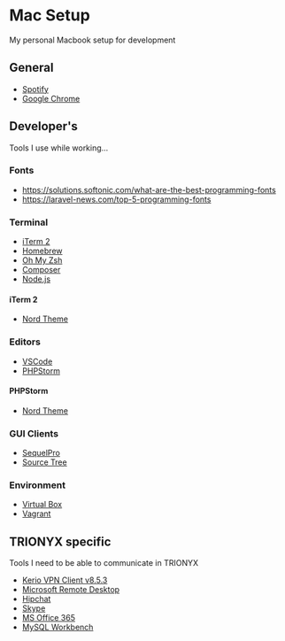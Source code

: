 # Mac Setup

My personal Macbook setup for development

## General

- [Spotify](https://www.spotify.com)
- [Google Chrome](https://www.google.com/chrome/index.html)

## Developer's

Tools I use while working...

### Fonts

- https://solutions.softonic.com/what-are-the-best-programming-fonts
- https://laravel-news.com/top-5-programming-fonts

### Terminal

- [iTerm 2](https://www.iterm2.com/)
- [Homebrew](https://brew.sh/)
- [Oh My Zsh](https://github.com/robbyrussell/oh-my-zsh)
- [Composer](https://getcomposer.org/)
- [Node.js](https://nodejs.org/en/)

#### iTerm 2

- [Nord Theme](https://github.com/arcticicestudio/nord-iterm2)

### Editors

- [VSCode](https://code.visualstudio.com/)
- [PHPStorm](https://www.jetbrains.com/phpstorm/)

#### PHPStorm

- [Nord Theme](https://github.com/arcticicestudio/nord-intellij-idea-syntax)

### GUI Clients

- [SequelPro](https://www.sequelpro.com/)
- [Source Tree](https://www.sourcetreeapp.com/)

### Environment

- [Virtual Box](https://www.virtualbox.org/wiki/Downloads)
- [Vagrant](https://www.vagrantup.com/downloads.html)


## TRIONYX specific

Tools I need to be able to communicate in TRIONYX

- [Kerio VPN Client v8.5.3](http://cdn.kerio.com/dwn/control/control-8.5.3-3469/kerio-control-vpnclient-8.5.3-3469-mac.dmg)
- [Microsoft Remote Desktop](https://itunes.apple.com/us/app/microsoft-remote-desktop-8-0/id715768417?mt=12)
- [Hipchat](https://www.hipchat.com/downloads)
- [Skype](https://www.skype.com/en/get-skype/)
- [MS Office 365](https://www.office.com)
- [MySQL Workbench](https://dev.mysql.com/downloads/workbench/)
